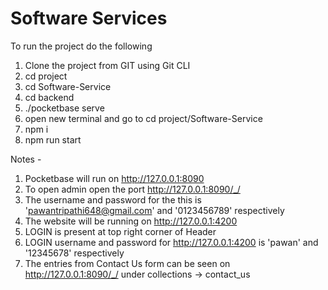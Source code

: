 # Software Services

To run the project do the following

1. Clone the project from GIT using Git CLI
2. cd project
3. cd Software-Service
4. cd backend
5. ./pocketbase serve
6. open new terminal and go to cd project/Software-Service
7. npm i
8. npm run start

Notes -

1. Pocketbase will run on http://127.0.0.1:8090
2. To open admin open the port http://127.0.0.1:8090/_/
3. The username and password for the this is 'pawantripathi648@gmail.com' and '0123456789' respectively
4. The website will be running on http://127.0.0.1:4200
5. LOGIN is present at top right corner of Header
6. LOGIN username and password for http://127.0.0.1:4200 is 'pawan' and '12345678' respectively
7. The entries from Contact Us form can be seen on http://127.0.0.1:8090/_/ under collections -> contact_us
